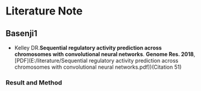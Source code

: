 # Literature Note

## Basenji1

* Kelley DR.**Sequential regulatory activity prediction across chromosomes with convolutional neural networks**. **Genome Res. 2018**,[PDF](E:/literature/Sequential regulatory activity prediction across chromosomes with convolutional neural networks.pdf))(Citation 51)

### Result and Method
